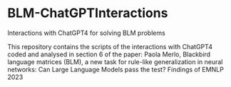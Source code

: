 # BLM-ChatGPTInteractions
Interactions with ChatGPT4 for solving BLM problems

This repository contains the scripts of the interactions with ChatGPT4 coded and analysed in section 6 of the paper: 
Paola Merlo, Blackbird language matrices (BLM), a new task for rule-like generalization  in neural networks: Can Large Language Models pass the test?  Findings of EMNLP 2023
